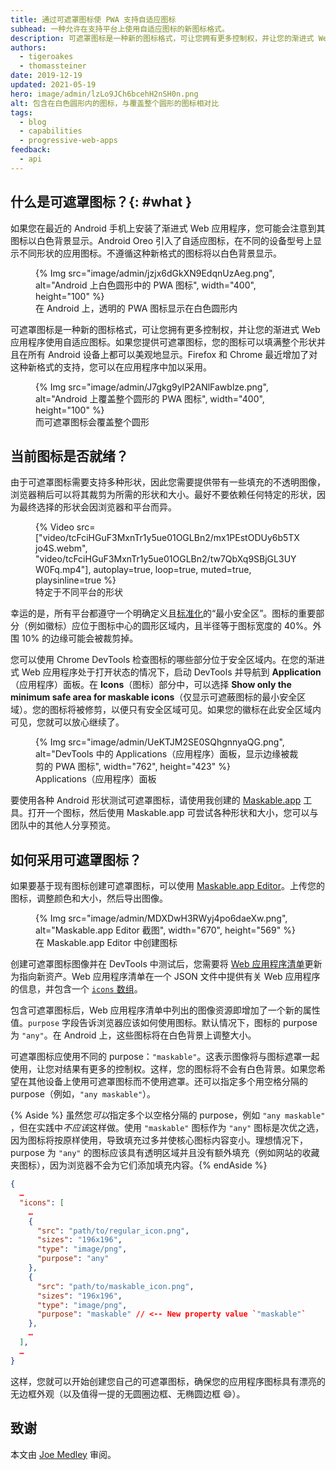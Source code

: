 ```yaml
---
title: 通过可遮罩图标使 PWA 支持自适应图标
subhead: 一种允许在支持平台上使用自适应图标的新图标格式。
description: 可遮罩图标是一种新的图标格式，可让您拥有更多控制权，并让您的渐进式 Web 应用程序使用自适应图标。通过提供可遮罩图标，您的图标在所有 Android 设备上都会美观地显示。
authors:
  - tigeroakes
  - thomassteiner
date: 2019-12-19
updated: 2021-05-19
hero: image/admin/lzLo9JCh6bcehH2nSH0n.png
alt: 包含在白色圆形内的图标，与覆盖整个圆形的图标相对比
tags:
  - blog
  - capabilities
  - progressive-web-apps
feedback:
  - api
---
```


## 什么是可遮罩图标？{: #what }

如果您在最近的 Android 手机上安装了渐进式 Web 应用程序，您可能会注意到其图标以白色背景显示。Android Oreo 引入了自适应图标，在不同的设备型号上显示不同形状的应用图标。不遵循这种新格式的图标将以白色背景显示。

<figure>{% Img src="image/admin/jzjx6dGkXN9EdqnUzAeg.png", alt="Android 上白色圆形中的 PWA 图标", width="400", height="100" %}<figcaption>在 Android 上，透明的 PWA 图标显示在白色圆形内</figcaption></figure>

可遮罩图标是一种新的图标格式，可让您拥有更多控制权，并让您的渐进式 Web 应用程序使用自适应图标。如果您提供可遮罩图标，您的图标可以填满整个形状并且在所有 Android 设备上都可以美观地显示。Firefox 和 Chrome 最近增加了对这种新格式的支持，您可以在应用程序中加以采用。

<figure>{% Img src="image/admin/J7gkg9ylP2ANlFawblze.png", alt="Android 上覆盖整个圆形的 PWA 图标", width="400", height="100" %}<figcaption>而可遮罩图标会覆盖整个圆形</figcaption></figure>

## 当前图标是否就绪？

由于可遮罩图标需要支持多种形状，因此您需要提供带有一些填充的不透明图像，浏览器稍后可以将其裁剪为所需的形状和大小。最好不要依赖任何特定的形状，因为最终选择的形状会因浏览器和平台而异。

<figure data-float="right">{% Video src=["video/tcFciHGuF3MxnTr1y5ue01OGLBn2/mx1PEstODUy6b5TXjo4S.webm", "video/tcFciHGuF3MxnTr1y5ue01OGLBn2/tw7QbXq9SBjGL3UYW0Fq.mp4"], autoplay=true, loop=true, muted=true, playsinline=true %} <figcaption> 特定于不同平台的形状 </figcaption></figure>

幸运的是，所有平台都遵守一个明确定义且[标准化](https://w3c.github.io/manifest/#icon-masks)的“最小安全区”。图标的重要部分（例如徽标）应位于图标中心的圆形区域内，且半径等于图标宽度的 40%。外围 10% 的边缘可能会被裁剪掉。

您可以使用 Chrome DevTools 检查图标的哪些部分位于安全区域内。在您的渐进式 Web 应用程序处于打开状态的情况下，启动 DevTools 并导航到 **Application**（应用程序）面板。在 **Icons**（图标）部分中，可以选择 **Show only the minimum safe area for maskable icons**（仅显示可遮蔽图标的最小安全区域）。您的图标将被修剪，以便只有安全区域可见。如果您的徽标在此安全区域内可见，您就可以放心继续了。

<figure>{% Img src="image/admin/UeKTJM2SE0SQhgnnyaQG.png", alt="DevTools 中的 Applications（应用程序）面板，显示边缘被裁剪的 PWA 图标", width="762", height="423" %}<figcaption>Applications（应用程序）面板</figcaption></figure>

要使用各种 Android 形状测试可遮罩图标，请使用我创建的 [Maskable.app](https://maskable.app/) 工具。打开一个图标，然后使用 Maskable.app 可尝试各种形状和大小，您可以与团队中的其他人分享预览。

## 如何采用可遮罩图标？

如果要基于现有图标创建可遮罩图标，可以使用 [Maskable.app Editor](https://maskable.app/editor)。上传您的图标，调整颜色和大小，然后导出图像。

<figure>{% Img src="image/admin/MDXDwH3RWyj4po6daeXw.png", alt="Maskable.app Editor 截图", width="670", height="569" %}<figcaption>在 Maskable.app Editor 中创建图标</figcaption></figure>

创建可遮罩图标图像并在 DevTools 中测试后，您需要将 [Web 应用程序清单](https://developers.google.com/web/fundamentals/web-app-manifest)更新为指向新资产。Web 应用程序清单在一个 JSON 文件中提供有关 Web 应用程序的信息，并包含一个 [`icons` 数组](https://developers.google.com/web/fundamentals/web-app-manifest#icons)。

包含可遮罩图标后，Web 应用程序清单中列出的图像资源即增加了一个新的属性值。`purpose` 字段告诉浏览器应该如何使用图标。默认情况下，图标的 purpose 为 `"any"`。在 Android 上，这些图标将在白色背景上调整大小。

可遮罩图标应使用不同的 purpose：`"maskable"`。这表示图像将与图标遮罩一起使用，让您对结果有更多的控制权。这样，您的图标将不会有白色背景。如果您希望在其他设备上使用可遮罩图标而不使用遮罩。还可以指定多个用空格分隔的 purpose（例如，`"any maskable"`）。

{% Aside %} 虽然您*可以*指定多个以空格分隔的 purpose，例如 `"any maskable"` ，但在实践中*不应该*这样做。使用 `"maskable"` 图标作为 `"any"` 图标是次优之选，因为图标将按原样使用，导致填充过多并使核心图标内容变小。理想情况下，purpose 为 `"any"` 的图标应该具有透明区域并且没有额外填充（例如网站的收藏夹图标），因为浏览器不会为它们添加填充内容。{% endAside %}

```json
{
  …
  "icons": [
    …
    {
      "src": "path/to/regular_icon.png",
      "sizes": "196x196",
      "type": "image/png",
      "purpose": "any"
    },
    {
      "src": "path/to/maskable_icon.png",
      "sizes": "196x196",
      "type": "image/png",
      "purpose": "maskable" // <-- New property value `"maskable"`
    },
    …
  ],
  …
}
```

这样，您就可以开始创建您自己的可遮罩图标，确保您的应用程序图标具有漂亮的无边框外观（以及值得一提的无圆圈边框、无椭圆边框 😄）。

## 致谢

本文由 [Joe Medley](https://github.com/jpmedley) 审阅。

